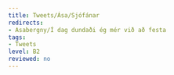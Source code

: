 ```yaml
---
title: Tweets/Ása/Sjófánar
redirects:
- Asabergny/Í dag dundaði ég mér við að festa
tags:
- Tweets
level: B2
reviewed: no
---
```

<vocabulary>
</vocabulary>
<Tweet
text="Í dag dundaði ég mér við að festa saman sjófána og hlustaði á íslensk sjómannalög á meðan. Já, ég er í bestu vinnu í heimi."
audio="RjKt.mp3"
id="872909868767866880"
date="1496952905000"
favorites="3"
user_name="107 stjórinn"
handle="asabergny"
user_picture="Tweet-asabergny-jkfrbo.jpg"
verified=""
></Tweet>

